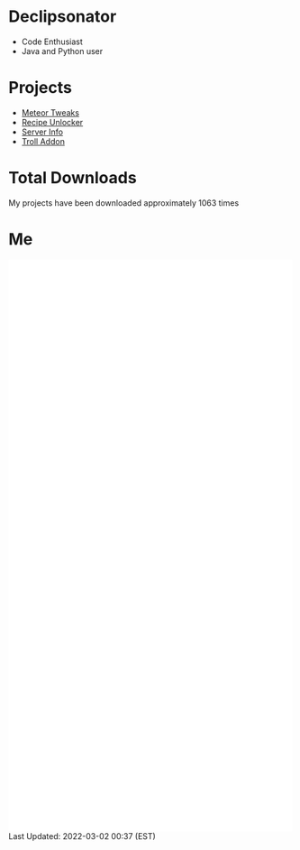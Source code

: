 # Declipsonator
- Code Enthusiast
- Java and Python user
# Projects
- [Meteor Tweaks](https://github.com/Declipsonator/Meteor-Tweaks)
- [Recipe Unlocker](https://github.com/Declipsonator/Recipe-Unlocker)
- [Server Info](https://github.com/Declipsonator/Server-Info)
- [Troll Addon](https://github.com/Declipsonator/Troll-Addon)


# Total Downloads
My projects have been downloaded approximately 1063 times 
# Me
<img align="center" src="/github-metrics.svg" alt="Metrics">
Last Updated: 2022-03-02 00:37 (EST)
